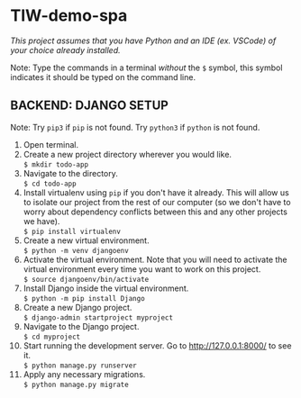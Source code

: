 # TIW-demo-spa
*This project assumes that you have Python and an IDE (ex. VSCode) of your choice already installed.*

Note: Type the commands in a terminal *without* the `$` symbol, this symbol indicates it should be typed on the command line.

## BACKEND: DJANGO SETUP
Note: Try `pip3` if `pip` is not found. Try `python3` if `python` is not found.
1. Open terminal.
2. Create a new project directory wherever you would like.<br>
`$ mkdir todo-app`
3. Navigate to the directory.<br>
`$ cd todo-app`
4. Install virtualenv using `pip` if you don't have it already. This will allow us to isolate our project from the rest of our computer (so we don't have to worry about dependency conflicts between this and any other projects we have).<br>
`$ pip install virtualenv`
5. Create a new virtual environment.<br>
`$ python -m venv djangoenv`
6. Activate the virtual environment. Note that you will need to activate the virtual environment every time you want to work on this project.<br>
`$ source djangoenv/bin/activate`
7. Install Django inside the virtual environment.<br>
`$ python -m pip install Django`
8. Create a new Django project.<br>
`$ django-admin startproject myproject`
9. Navigate to the Django project.<br>
`$ cd myproject`
9. Start running the development server. Go to http://127.0.0.1:8000/ to see it.<br>
`$ python manage.py runserver`
10. Apply any necessary migrations.<br>
`$ python manage.py migrate`
